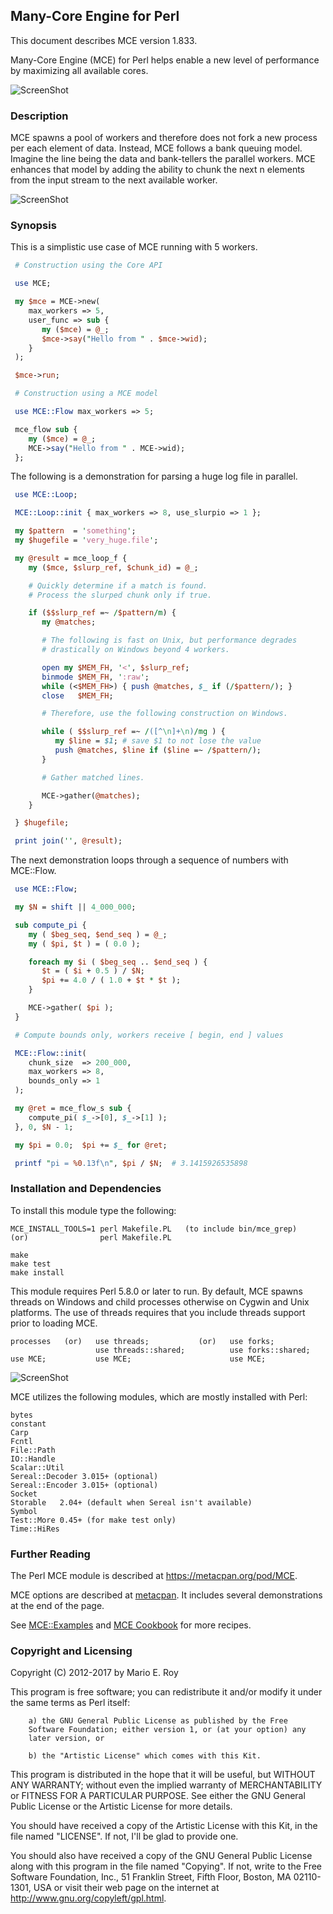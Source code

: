 ## Many-Core Engine for Perl

This document describes MCE version 1.833.

Many-Core Engine (MCE) for Perl helps enable a new level of performance by
maximizing all available cores.

![ScreenShot](https://raw.githubusercontent.com/marioroy/mce-assets/master/images_README/MCE.png)

### Description

MCE spawns a pool of workers and therefore does not fork a new process per
each element of data. Instead, MCE follows a bank queuing model. Imagine the
line being the data and bank-tellers the parallel workers. MCE enhances that
model by adding the ability to chunk the next n elements from the input
stream to the next available worker.

![ScreenShot](https://raw.githubusercontent.com/marioroy/mce-assets/master/images_README/Bank_Queuing_Model.png)

### Synopsis

This is a simplistic use case of MCE running with 5 workers.

```perl
 # Construction using the Core API

 use MCE;

 my $mce = MCE->new(
    max_workers => 5,
    user_func => sub {
       my ($mce) = @_;
       $mce->say("Hello from " . $mce->wid);
    }
 );

 $mce->run;

 # Construction using a MCE model

 use MCE::Flow max_workers => 5;

 mce_flow sub {
    my ($mce) = @_;
    MCE->say("Hello from " . MCE->wid);
 };
```

The following is a demonstration for parsing a huge log file in parallel.

```perl
 use MCE::Loop;

 MCE::Loop::init { max_workers => 8, use_slurpio => 1 };

 my $pattern  = 'something';
 my $hugefile = 'very_huge.file';

 my @result = mce_loop_f {
    my ($mce, $slurp_ref, $chunk_id) = @_;

    # Quickly determine if a match is found.
    # Process the slurped chunk only if true.

    if ($$slurp_ref =~ /$pattern/m) {
       my @matches;

       # The following is fast on Unix, but performance degrades
       # drastically on Windows beyond 4 workers.

       open my $MEM_FH, '<', $slurp_ref;
       binmode $MEM_FH, ':raw';
       while (<$MEM_FH>) { push @matches, $_ if (/$pattern/); }
       close   $MEM_FH;

       # Therefore, use the following construction on Windows.

       while ( $$slurp_ref =~ /([^\n]+\n)/mg ) {
          my $line = $1; # save $1 to not lose the value
          push @matches, $line if ($line =~ /$pattern/);
       }

       # Gather matched lines.

       MCE->gather(@matches);
    }

 } $hugefile;

 print join('', @result);
```

The next demonstration loops through a sequence of numbers with MCE::Flow.

```perl
 use MCE::Flow;

 my $N = shift || 4_000_000;

 sub compute_pi {
    my ( $beg_seq, $end_seq ) = @_;
    my ( $pi, $t ) = ( 0.0 );

    foreach my $i ( $beg_seq .. $end_seq ) {
       $t = ( $i + 0.5 ) / $N;
       $pi += 4.0 / ( 1.0 + $t * $t );
    }

    MCE->gather( $pi );
 }

 # Compute bounds only, workers receive [ begin, end ] values

 MCE::Flow::init(
    chunk_size  => 200_000,
    max_workers => 8,
    bounds_only => 1
 );

 my @ret = mce_flow_s sub {
    compute_pi( $_->[0], $_->[1] );
 }, 0, $N - 1;

 my $pi = 0.0;  $pi += $_ for @ret;

 printf "pi = %0.13f\n", $pi / $N;  # 3.1415926535898
```

### Installation and Dependencies

To install this module type the following:

    MCE_INSTALL_TOOLS=1 perl Makefile.PL   (to include bin/mce_grep)
    (or)                perl Makefile.PL

    make
    make test
    make install

This module requires Perl 5.8.0 or later to run. By default, MCE spawns threads
on Windows and child processes otherwise on Cygwin and Unix platforms. The use
of threads requires that you include threads support prior to loading MCE.

    processes   (or)   use threads;           (or)   use forks;
                       use threads::shared;          use forks::shared;
    use MCE;           use MCE;                      use MCE;

![ScreenShot](https://raw.githubusercontent.com/marioroy/mce-assets/master/images_README/Supported_OS.png)

MCE utilizes the following modules, which are mostly installed with Perl:

    bytes
    constant
    Carp
    Fcntl
    File::Path
    IO::Handle
    Scalar::Util
    Sereal::Decoder 3.015+ (optional)
    Sereal::Encoder 3.015+ (optional)
    Socket
    Storable   2.04+ (default when Sereal isn't available)
    Symbol
    Test::More 0.45+ (for make test only)
    Time::HiRes

### Further Reading

The Perl MCE module is described at https://metacpan.org/pod/MCE.

MCE options are described at [metacpan](https://metacpan.org/pod/MCE::Core).
It includes several demonstrations at the end of the page.

See [MCE::Examples](https://metacpan.org/pod/MCE::Examples)
and [MCE Cookbook](https://github.com/marioroy/mce-cookbook)
for more recipes.

### Copyright and Licensing

Copyright (C) 2012-2017 by Mario E. Roy <marioeroy AT gmail DOT com>

This program is free software; you can redistribute it and/or modify
it under the same terms as Perl itself:

        a) the GNU General Public License as published by the Free
        Software Foundation; either version 1, or (at your option) any
        later version, or

        b) the "Artistic License" which comes with this Kit.

This program is distributed in the hope that it will be useful,
but WITHOUT ANY WARRANTY; without even the implied warranty of
MERCHANTABILITY or FITNESS FOR A PARTICULAR PURPOSE.  See either
the GNU General Public License or the Artistic License for more details.

You should have received a copy of the Artistic License with this
Kit, in the file named "LICENSE".  If not, I'll be glad to provide one.

You should also have received a copy of the GNU General Public License
along with this program in the file named "Copying". If not, write to the
Free Software Foundation, Inc., 51 Franklin Street, Fifth Floor,
Boston, MA 02110-1301, USA or visit their web page on the internet at
http://www.gnu.org/copyleft/gpl.html.

